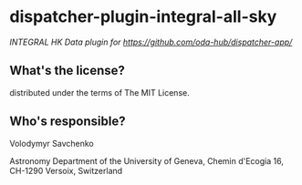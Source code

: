 dispatcher-plugin-integral-all-sky
==========================================
*INTEGRAL HK Data plugin for https://github.com/oda-hub/dispatcher-app/*

What's the license?
-------------------

distributed under the terms of The MIT License.

Who's responsible?
-------------------
Volodymyr Savchenko

Astronomy Department of the University of Geneva, Chemin d'Ecogia 16, CH-1290 Versoix, Switzerland
